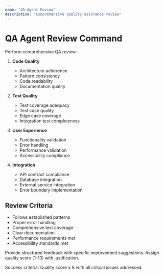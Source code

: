 ```yaml
---
name: "QA Agent Review"
description: "Comprehensive quality assurance review"
---
```


# QA Agent Review Command

Perform comprehensive QA review:

1. **Code Quality**
   - Architecture adherence
   - Pattern consistency
   - Code readability
   - Documentation quality

2. **Test Quality**
   - Test coverage adequacy
   - Test case quality
   - Edge case coverage
   - Integration test completeness

3. **User Experience**
   - Functionality validation
   - Error handling
   - Performance validation
   - Accessibility compliance

4. **Integration**
   - API contract compliance
   - Database integration
   - External service integration
   - Error boundary implementation

## Review Criteria
- Follows established patterns
- Proper error handling
- Comprehensive test coverage
- Clear documentation
- Performance requirements met
- Accessibility standards met

Provide structured feedback with specific improvement suggestions.
Assign quality score (1-10) with justification.

Success criteria: Quality score ≥ 8 with all critical issues addressed.
